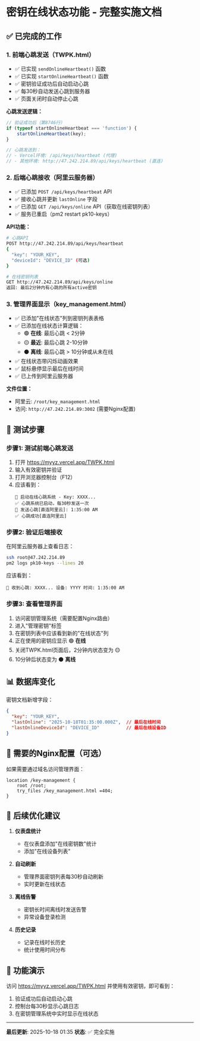 # 密钥在线状态功能 - 完整实施文档

## ✅ 已完成的工作

### 1. 前端心跳发送（TWPK.html）
- ✅ 已实现 `sendOnlineHeartbeat()` 函数
- ✅ 已实现 `startOnlineHeartbeat()` 函数  
- ✅ 密钥验证成功后自动启动心跳
- ✅ 每30秒自动发送心跳到服务器
- ✅ 页面关闭时自动停止心跳

**心跳发送逻辑：**
```javascript
// 验证成功后（第8746行）
if (typeof startOnlineHeartbeat === 'function') {
    startOnlineHeartbeat(key);
}

// 心跳发送到：
// - Vercel环境: /api/keys/heartbeat (代理)
// - 其他环境: http://47.242.214.89/api/keys/heartbeat (直连)
```

### 2. 后端心跳接收（阿里云服务器）
- ✅ 已添加 `POST /api/keys/heartbeat` API
- ✅ 接收心跳并更新 `lastOnline` 字段
- ✅ 已添加 `GET /api/keys/online` API（获取在线密钥列表）
- ✅ 服务已重启（pm2 restart pk10-keys）

**API功能：**
```bash
# 心跳API
POST http://47.242.214.89/api/keys/heartbeat
{
  "key": "YOUR_KEY",
  "deviceId": "DEVICE_ID" (可选)
}

# 在线密钥列表
GET http://47.242.214.89/api/keys/online
返回: 最后2分钟内有心跳的所有active密钥
```

### 3. 管理界面显示（key_management.html）
- ✅ 已添加"在线状态"列到密钥列表表格
- ✅ 已添加在线状态计算逻辑：
  - 🟢 **在线**: 最后心跳 < 2分钟
  - 🟡 **最近**: 最后心跳 2-10分钟
  - ⚫ **离线**: 最后心跳 > 10分钟或从未在线
- ✅ 在线状态带闪烁动画效果
- ✅ 鼠标悬停显示最后在线时间
- ✅ 已上传到阿里云服务器

**文件位置：**
- 阿里云: `/root/key_management.html`
- 访问: `http://47.242.214.89:3002` (需要Nginx配置)

## 🎯 测试步骤

### 步骤1: 测试前端心跳发送
1. 打开 https://myyz.vercel.app/TWPK.html
2. 输入有效密钥并验证
3. 打开浏览器控制台（F12）
4. 应该看到：
   ```
   🚀 启动在线心跳系统 - Key: XXXX...
   ✅ 心跳系统已启动，每30秒发送一次
   💓 发送心跳[直连阿里云]: 1:35:00 AM
   ✅ 心跳成功[直连阿里云]
   ```

### 步骤2: 验证后端接收
在阿里云服务器上查看日志：
```bash
ssh root@47.242.214.89
pm2 logs pk10-keys --lines 20
```

应该看到：
```
💓 收到心跳: XXXX... 设备: YYYY 时间: 1:35:00 AM
```

### 步骤3: 查看管理界面
1. 访问密钥管理系统（需要配置Nginx路由）
2. 进入"管理密钥"标签
3. 在密钥列表中应该看到新的"在线状态"列
4. 正在使用的密钥应显示 🟢 **在线**
5. 关闭TWPK.html页面后，2分钟内状态变为 🟡
6. 10分钟后状态变为 ⚫ **离线**

## 📊 数据库变化

密钥文档新增字段：
```json
{
  "key": "YOUR_KEY",
  "lastOnline": "2025-10-18T01:35:00.000Z",  // 最后在线时间
  "lastOnlineDeviceId": "DEVICE_ID"          // 最后在线设备ID
}
```

## 🔧 需要的Nginx配置（可选）

如果需要通过域名访问管理界面：
```nginx
location /key-management {
    root /root;
    try_files /key_management.html =404;
}
```

## 📝 后续优化建议

1. **仪表盘统计**
   - 在仪表盘添加"在线密钥数"统计
   - 添加"在线设备列表"

2. **自动刷新**
   - 管理界面密钥列表每30秒自动刷新
   - 实时更新在线状态

3. **离线告警**
   - 密钥长时间离线时发送告警
   - 异常设备登录检测

4. **历史记录**
   - 记录在线时长历史
   - 统计使用时间分布

## 🎉 功能演示

访问 https://myyz.vercel.app/TWPK.html 并使用有效密钥，即可看到：
1. 验证成功后自动启动心跳
2. 控制台每30秒显示心跳日志
3. 在密钥管理系统中实时显示在线状态

---

**最后更新**: 2025-10-18 01:35
**状态**: ✅ 完全实施

